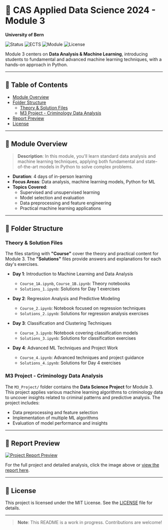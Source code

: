 # 🤖 CAS Applied Data Science 2024 - Module 3
**University of Bern**

![Status](https://img.shields.io/badge/Status-Active-brightgreen)
![ECTS](https://img.shields.io/badge/ECTS-2-blue)
![Module](https://img.shields.io/badge/Module-3-lightgrey)
![License](https://img.shields.io/badge/License-MIT-blue.svg)

Module 3 centers on **Data Analysis & Machine Learning**, introducing students to fundamental and advanced machine learning techniques, with a hands-on approach in Python.

---

## 📑 Table of Contents
- [Module Overview](#module-overview)
- [Folder Structure](#folder-structure)
  - [Theory & Solution Files](#theory--solution-files)
  - [M3 Project - Criminology Data Analysis](#m3-project---criminology-data-analysis)
- [Report Preview](#report-preview)
- [License](#license)

---

## 📘 Module Overview
> **Description**: In this module, you'll learn standard data analysis and machine learning techniques, applying both fundamental and state-of-the-art models in Python to solve complex problems. 

- **Duration**: 4 days of in-person learning
- **Focus Areas**: Data analysis, machine learning models, Python for ML
- **Topics Covered**:
  - Supervised and unsupervised learning
  - Model selection and evaluation
  - Data preprocessing and feature engineering
  - Practical machine learning applications

---

## 📂 Folder Structure

### Theory & Solution Files
The files starting with **"Course"** cover the theory and practical content for Module 3. The **"Solutions"** files provide answers and explanations for each day's exercises.

- **Day 1**: Introduction to Machine Learning and Data Analysis
  - `Course_1A.ipynb`, `Course_1B.ipynb`: Theory notebooks
  - `Solutions_1.ipynb`: Solutions for Day 1 exercises

- **Day 2**: Regression Analysis and Predictive Modeling
  - `Course_2.ipynb`: Notebook focused on regression techniques
  - `Solutions_2.ipynb`: Solutions for regression analysis exercises

- **Day 3**: Classification and Clustering Techniques
  - `Course_3.ipynb`: Notebook covering classification models
  - `Solutions_3.ipynb`: Solutions for classification exercises

- **Day 4**: Advanced ML Techniques and Project Work
  - `Course_4.ipynb`: Advanced techniques and project guidance
  - `Solutions_4.ipynb`: Solutions for Day 4 exercises

### M3 Project - Criminology Data Analysis
The `M3_Project/` folder contains the **Data Science Project** for Module 3. This project applies various machine learning algorithms to criminology data to uncover insights related to criminal patterns and predictive analysis. The project includes:
- Data preprocessing and feature selection
- Implementation of multiple ML algorithms
- Evaluation of model performance and insights

---

## 📝 Report Preview

[![Project Report Preview](path/to/preview-image.png)](M3_Project/M3_Final_Project.ipynb)

For the full project and detailed analysis, click the image above or [view the report here](M3_Project/M3_Final_Project.ipynb).

---

## 📝 License
This project is licensed under the MIT License. See the [LICENSE](../LICENSE) file for details.

---

> **Note**: This README is a work in progress. Contributions are welcome!